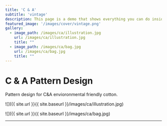 ```yaml
---
title: 'C & A'
subtitle: 'vintage'
description: This page is a demo that shows everything you can do inside portfolio and blog posts.
featured_image: '/images/cover/vintage.png'
gallery:
  - image_path: /images/ca/illustration.jpg
    url: /images/ca/illustration.jpg
    title: ""
  - image_path: /images/ca/bag.jpg
    url: /images/ca/bag.jpg
    title: ""
---
```


# C & A Pattern Design

Pattern design for C&A envioronmental friendly cotton.

![]({{ site.url }}{{ site.baseurl }}/images/ca/illustration.jpg)

![]({{ site.url }}{{ site.baseurl }}/images/ca/bag.jpg)

---

